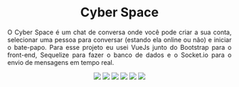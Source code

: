 <h1 align="center">Cyber Space</h1>

<p align="justify">
O Cyber Space é um chat de conversa onde você pode criar a sua conta, selecionar uma pessoa para conversar (estando ela online ou não) e iniciar o bate-papo. Para esse projeto eu usei VueJs junto do Bootstrap para o front-end, Sequelize para fazer o banco de dados e o Socket.io para o envio de mensagens em tempo real.
</p>

<p align="center">
  <img src="https://img.shields.io/badge/Vue%20js-35495E?&logo=vuedotjs&logoColor=4FC08D"/>
  <img src="https://img.shields.io/badge/Sequelize-52B0E7?&logo=Sequelize&logoColor=white"/>
  <img src="https://img.shields.io/badge/Socket.io-black?&logo=socket.io&badgeColor=010101"/>
  <img src="https://img.shields.io/badge/bootstrap-%238511e-badge&logo=bootstrap&logoColor=white"/>
  <img src="https://img.shields.io/badge/mysql-4479A1.svg?&logo=mysql&logoColor=white"/>
  <img src="https://img.shields.io/badge/License-MIT-green?"/>
</p>

